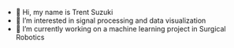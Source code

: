 - 👋 Hi, my name is Trent Suzuki
- 👀 I’m interested in signal processing and data visualization
- 🌱 I’m currently working on a machine learning project in Surgical Robotics
